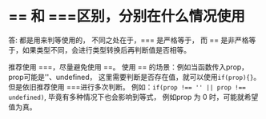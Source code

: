 # == 和 ===区别，分别在什么情况使用

答: 都是用来判等使用的，
不同之处在于，=== 是严格等于，
而 == 是非严格等于，如果类型不同，会进行类型转换后再判断值是否相等。

推荐使用 ===，尽量避免使用 ==。
使用 == 的场景：例如当函数传入prop， prop可能是''、undefined，
这里需要判断是否存在值，就可以使用```if(prop){}```。但是依旧推荐使用 ===进行多次判断。
例如：```if(prop !== '' || prop !== undefined)```, 毕竟有多种情况下也会影响到等式，
例如prop 为 0 时，可能就希望值为真。